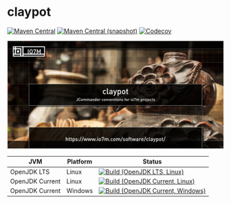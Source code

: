claypot
===

[![Maven Central](https://img.shields.io/maven-central/v/com.io7m.claypot/com.io7m.claypot.svg?style=flat-square)](http://search.maven.org/#search%7Cga%7C1%7Cg%3A%22com.io7m.claypot%22)
[![Maven Central (snapshot)](https://img.shields.io/nexus/s/https/oss.sonatype.org/com.io7m.claypot/com.io7m.claypot.svg?style=flat-square)](https://oss.sonatype.org/content/repositories/snapshots/com/io7m/claypot/)
[![Codecov](https://img.shields.io/codecov/c/github/io7m/claypot.svg?style=flat-square)](https://codecov.io/gh/io7m/claypot)

![claypot](./src/site/resources/claypot.jpg?raw=true)

| JVM             | Platform | Status |
|-----------------|----------|--------|
| OpenJDK LTS     | Linux    | [![Build (OpenJDK LTS, Linux)](https://img.shields.io/github/workflow/status/io7m/claypot/main-openjdk_lts-linux)](https://github.com/io7m/claypot/actions?query=workflow%3Amain-openjdk_lts-linux) |
| OpenJDK Current | Linux    | [![Build (OpenJDK Current, Linux)](https://img.shields.io/github/workflow/status/io7m/claypot/main-openjdk_current-linux)](https://github.com/io7m/claypot/actions?query=workflow%3Amain-openjdk_current-linux)
| OpenJDK Current | Windows  | [![Build (OpenJDK Current, Windows)](https://img.shields.io/github/workflow/status/io7m/claypot/main-openjdk_current-windows)](https://github.com/io7m/claypot/actions?query=workflow%3Amain-openjdk_current-windows)

